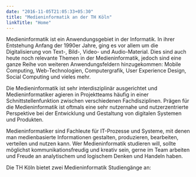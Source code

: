 ```yaml
---
date: "2016-11-05T21:05:33+05:30"
title: "Medieninformatik an der TH Köln"
linkTitle: "Home"
---
```


Medieninformatik ist ein Anwendungsgebiet in der Informatik. In ihrer Entstehung Anfang der 1990er Jahre, ging es vor allem um die Digitalisierung von Text-, Bild-, Video- und Audio-Material. Dies sind auch heute noch relevante Themen in der Medieninformatik, jedoch sind eine ganze Reihe von weiteren Anwendungsfeldern hinzugekommen: Mobile Computing, Web-Technologien, Computergrafik, User Experience Design, Social Computing und vieles mehr.

Die Medieninformatik ist sehr interdisziplinär ausgerichtet und Medieninformatiker agieren in Projektteams häufig in einer Schnittstellenfunktion zwischen verschiedenen Fachdisziplinen. Prägen für die Medieninformatik ist oftmals eine sehr nutzernahe und nutzerzentrierte Perspektive bei der Entwicklung und Gestaltung von digitalen Systemen und Produkten.

Medieninformatiker sind Fachleute für IT-Prozesse und Systeme, mit denen man medienbasierte Informationen gestalten, produzieren, bearbeiten, verteilen und nutzen kann. Wer Medieninformatik studieren will, sollte möglichst kommunikationsfreudig und kreativ sein, gerne im Team arbeiten und Freude an analytischem und logischem Denken und Handeln haben.

Die TH Köln bietet zwei Medieninformatik Studiengänge an:
